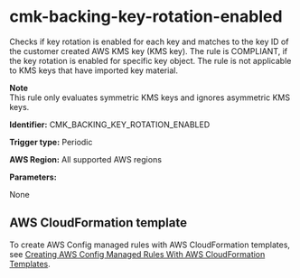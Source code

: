 # cmk\-backing\-key\-rotation\-enabled<a name="cmk-backing-key-rotation-enabled"></a>

Checks if key rotation is enabled for each key and matches to the key ID of the customer created AWS KMS key \(KMS key\)\. The rule is COMPLIANT, if the key rotation is enabled for specific key object\. The rule is not applicable to KMS keys that have imported key material\.

**Note**  
This rule only evaluates symmetric KMS keys and ignores asymmetric KMS keys\.

**Identifier:** CMK\_BACKING\_KEY\_ROTATION\_ENABLED

**Trigger type:** Periodic

**AWS Region:** All supported AWS regions

**Parameters:**

None  

## AWS CloudFormation template<a name="w29aac11c33c17b7c87c17"></a>

To create AWS Config managed rules with AWS CloudFormation templates, see [Creating AWS Config Managed Rules With AWS CloudFormation Templates](aws-config-managed-rules-cloudformation-templates.md)\.